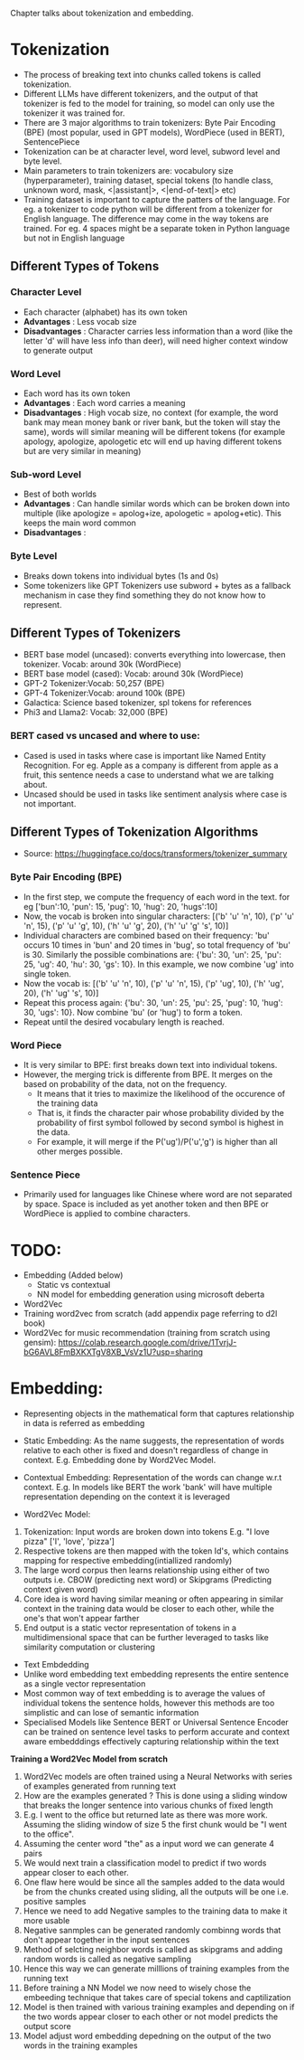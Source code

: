 Chapter talks about tokenization and embedding.

<h1> Tokenization </h1>

* The process of breaking text into chunks called tokens is called tokenization.
* Different LLMs have different tokenizers, and the output of that tokenizer is fed to the model for training, so model can only use the tokenizer it was trained for.
* There are 3 major algorithms to train tokenizers: Byte Pair Encoding (BPE) (most popular, used in GPT models), WordPiece (used in BERT), SentencePiece
* Tokenization can be at character level, word level, subword level and byte level.
* Main parameters to train tokenizers are: vocabulory size (hyperparameter), training dataset, special tokens (to handle class, unknown word, mask, <|assistant|>, <|end-of-text|>  etc)
* Training dataset is important to capture the patters of the language. For eg. a tokenizer to code python will be different from a tokenizer for English language. The difference may come in the way tokens are trained. For eg. 4 spaces might be a separate token in Python language but not in English language

<h2> Different Types of Tokens </h2>
<h3> Character Level</h3>

* Each character (alphabet) has its own token
* **Advantages** : Less vocab size
* **Disadvantages** : Character carries less information than a word (like the letter 'd' will have less info than deer), will need higher context window to generate output

<h3> Word Level</h3>

* Each word has its own token
* **Advantages** : Each word carries a meaning
* **Disadvantages** : High vocab size, no context (for example, the word bank may mean money bank or river bank, but the token will stay the same), words will similar meaning will be different tokens (for example apology, apologize, apologetic etc will end up having different tokens but are very similar in meaning) 

<h3> Sub-word Level</h3>

* Best of both worlds
* **Advantages** : Can handle similar words which can be broken down into multiple (like apologize = apolog+ize, apologetic = apolog+etic). This keeps the main word common
* **Disadvantages** : 

<h3> Byte Level</h3>

* Breaks down tokens into individual bytes (1s and 0s)
* Some tokenizers like GPT Tokenizers use subword + bytes as a fallback mechanism in case they find something they do not know how to represent.

<h2> Different Types of Tokenizers </h2>

* BERT base model (uncased): converts everything into lowercase, then tokenizer. Vocab: around 30k (WordPiece)
* BERT base model (cased): Vocab: around 30k (WordPiece)
* GPT-2 Tokenizer:Vocab: 50,257 (BPE)
* GPT-4 Tokenizer:Vocab: around 100k (BPE)
* Galactica: Science based tokenizer, spl tokens for references
* Phi3 and Llama2: Vocab: 32,000 (BPE)

<h3> BERT cased vs uncased and where to use: </h3>

  * Cased is used in tasks where case is important like Named Entity Recognition. For eg. Apple as a company is different from apple as a fruit, this sentence needs a case to understand what we are talking about.
  * Uncased should be used in tasks like sentiment analysis where case is not important. 

<h2> Different Types of Tokenization Algorithms </h2>

* Source: https://huggingface.co/docs/transformers/tokenizer_summary
  
<h3> Byte Pair Encoding (BPE) </h3>

* In the first step, we compute the frequency of each word in the text. for eg ['bun':10, 'pun': 15, 'pug': 10, 'hug': 20, 'hugs':10]
* Now, the vocab is broken into singular characters: [('b' 'u' 'n', 10), ('p' 'u' 'n', 15), ('p' 'u' 'g', 10), ('h' 'u' 'g', 20), ('h' 'u' 'g' 's', 10)]
* Individual characters are combined based on their frequency: 'bu' occurs 10 times in 'bun' and 20 times in 'bug', so total frequency of 'bu' is 30. Similarly the possible combinations are: {'bu': 30, 'un': 25, 'pu': 25, 'ug': 40, 'hu': 30, 'gs': 10}. In this example, we now combine 'ug' into single token. 
* Now the vocab is: [('b' 'u' 'n', 10), ('p' 'u' 'n', 15), ('p' 'ug', 10), ('h' 'ug', 20), ('h' 'ug' 's', 10)]
* Repeat this process again:  {'bu': 30, 'un': 25, 'pu': 25, 'pug': 10, 'hug': 30, 'ugs': 10}. Now combine 'bu' (or 'hug') to form a token.
* Repeat until the desired vocabulary length is reached.

<h3> Word Piece </h3>

* It is very similar to BPE: first breaks down text into individual tokens.
* However, the merging trick is differente from BPE. It merges on the based on probability of the data, not on the frequency.
  * It means that it tries to maximize the likelihood of the occurence of the training data
  * That is, it finds the character pair whose probability divided by the probability of first symbol followed by second symbol is highest in the data.
  * For example, it will merge if the P('ug')/P('u','g') is higher than all other merges possible.

<h3> Sentence Piece </h3>

* Primarily used for languages like Chinese where word are not separated by space. Space is included as yet another token and then BPE or WordPiece is applied to combine characters.

# TODO:
* Embedding (Added below)
  * Static vs contextual
  * NN model for embedding generation using microsoft deberta
* Word2Vec
* Training word2vec from scratch (add appendix page referring to d2l book)
* Word2Vec for music recommendation (training from scratch using gensim): https://colab.research.google.com/drive/1TvrjJ-bG6AVL8FmBXKXTgV8XB_VsVz1U?usp=sharing

# Embedding: 
* Representing objects in the mathematical form that captures relationship in data is referred as embedding
* Static Embedding: As the name suggests, the representation of words relative to each other is fixed and doesn't regardless of change in context. E.g. Embedding done by Word2Vec Model.
* Contextual Embedding: Representation of the words can change w.r.t context. E.g. In models like BERT the work 'bank' will have multiple representation depending on the context it is leveraged

* Word2Vec Model: 
1. Tokenization: Input words are broken down into tokens E.g. "I love pizza" ['I', 'love', 'pizza']
2. Respective tokens are then mapped with the token Id's, which contains mapping for respective embedding(intiallized randomly)
3. The large word corpus then learns relationship using either of two outputs i.e. CBOW (predicting next word) or Skipgrams (Predicting context given word)
4. Core idea is word having similar meaning or often appearing in similar context in the training data would be closer to each other, while the one's that won't appear farther
5. End output is a static vector representation of tokens in a multidimensional space that can be further leveraged to tasks like similarity computation or clustering

* Text Embdedding
* Unlike word embedding text embedding represents the entire sentence as a single vector representation
* Most common way of text embedding is to average the values of individual tokens the sentence holds, however this methods are too simplistic and can lose of semantic information
* Specialised Models like Sentence BERT or Universal Sentence Encoder can be trained on sentence level tasks to perform accurate and context aware embedddings effectively capturing relationship within the text

**Training a Word2Vec Model from scratch**
1. Word2Vec models are often trained using a Neural Networks with series of examples generated from running text
2. How are the examples generated ? This is done using a sliding window that breaks the longer sentence into various chunks of fixed length
3. E.g. I went to the office but returned late as there was more work. Assuming the sliding window of size 5 the first chunk would be "I went to the office".
4. Assuming the center word "the" as a input word we can generate 4 pairs
5. We would next train a classification model to predict if two words appear closer to each other.
6. One flaw here would be since all the samples added to the data would be from the chunks created using sliding, all the outputs will be one i.e. positive samples
7. Hence we need to add Negative samples to the training data to make it more usable
8. Negative sanmples can be generated randomly combinng words that don't appear together in the input sentences
9. Method of selcting neighbor words is called as skipgrams and adding random words is called as negative sampling
10. Hence this way we can generate milllions of training examples from the running text
11. Before training a NN Model we now need to wisely chose the embeeding technique that takes care of special tokens and captilization
12. Model is then trained with various training examples and depending on if the two words appear closer to each other or not model predicts the output score
13. Model adjust word embedding depedning on the output of the two words in the training examples


  




